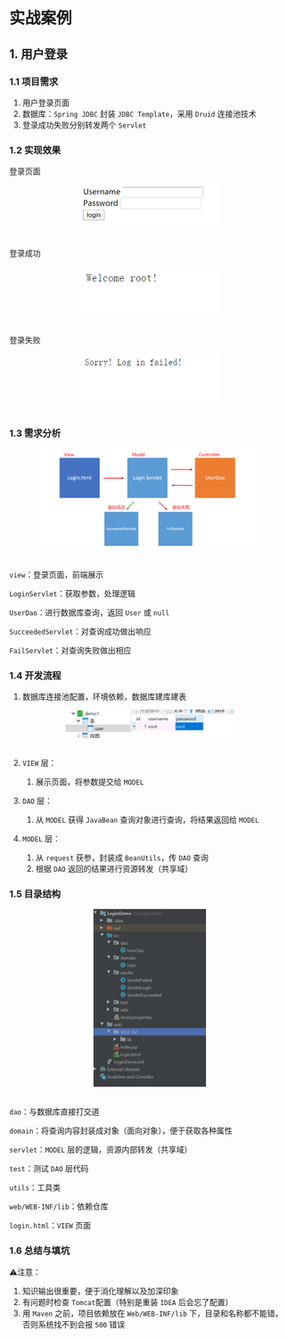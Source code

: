# 实战案例

## 1. 用户登录

### 1.1 项目需求

1. 用户登录页面
2. 数据库：`Spring JDBC` 封装 `JDBC Template`，采用 `Druid` 连接池技术
3. 登录成功失败分别转发两个 `Servlet`



### 1.2 实现效果

登录页面

<div align="center"> <img src="image-20200425204544400.png" width="50%"/> </div><br>

登录成功

<div align="center"> <img src="image-20200425204646936.png" width="50%"/> </div><br>

登录失败

<div align="center"> <img src="image-20200425204631035.png" width="50%"/> </div><br>

### 1.3 需求分析

<div align="center"> <img src="image-20200424210546239.png" width="80%"/> </div><br>

`view`：登录页面，前端展示

`LoginServlet`：获取参数，处理逻辑

`UserDao`：进行数据库查询，返回 `User` 或 `null` 

`SucceededServlet`：对查询成功做出响应

`FailServlet`：对查询失败做出相应





### 1.4 开发流程

1. 数据库连接池配置，环境依赖，数据库建库建表



<div align="center"> <img src="image-20200424222457888.png" width="60%"/> </div><br>


2. `VIEW` 层：
   1. 展示页面，将参数提交给 `MODEL`

3. `DAO` 层：
   1. 从 `MODEL` 获得 `JavaBean` 查询对象进行查询，将结果返回给 `MODEL`

4. `MODEL` 层：
   1. 从 `request` 获参，封装成 `BeanUtils`，传 `DAO` 查询 
   2. 根据 `DAO` 返回的结果进行资源转发（共享域）



### 1.5 目录结构

<div align="center"> <img src="image-20200425204843537.png" width="40%"/> </div><br>

`dao`：与数据库直接打交道

`domain`：将查询内容封装成对象（面向对象），便于获取各种属性

`servlet`：`MODEL` 层的逻辑，资源内部转发（共享域）

`test`：测试 `DAO` 层代码

`utils`：工具类

`web/WEB-INF/lib`：依赖仓库

`login.html`：`VIEW` 页面



### 1.6 总结与填坑

:warning:注意：

1. 知识输出很重要，便于消化理解以及加深印象
2. 有问题时检查 `Tomcat`配置（特别是重装 `IDEA` 后会忘了配置） 
3. 用 `Maven` 之前，项目依赖放在 `Web/WEB-INF/lib` 下，目录和名称都不能错，否则系统找不到会报 `500` 错误



